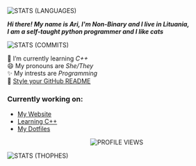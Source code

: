 <!-- ![POWERED BY| BLACK MAGIC](https://forthebadge.com/images/badges/built-by-developers.svg) <br/> -->
![STATS (LANGUAGES)](https://github-readme-stats.vercel.app/api/top-langs/?username=TruncatedDinosour&layout=compact&theme=gruvbox&hide_border=true)

***Hi there! My name is Ari, I'm Non-Binary and I live in Lituania,<br/>
I am a self-taught python programmer and I like cats***

![STATS (COMMITS)](https://github-readme-stats-sabesansathananthan.vercel.app/api?username=TruncatedDinosour&show_icons=true&hide_border=true&theme=gruvbox)

🌱 I’m currently learning *C++* <br/>
😄 My pronouns are *She/They* <br/>
✨ My intrests are *Programming* <br/>
🔭 [Style your GitHub README](https://github.com/anuraghazra/github-readme-stats/)

### Currently working on:<br/>
  - [My Website](https://github.com/TruncatedDinosour/website)
  - [Learning C++](https://github.com/TruncatedDinosour/learning-cpp)
  - [My Dotfiles](https://github.com/TruncatedDinosour/dotfiles-cleaned)

<p align="center"><img src="https://komarev.com/ghpvc/?username=TruncatedDinosour&label=Profile%20views&color=282828&style=flat" alt="PROFILE VIEWS"/></p>

![STATS (THOPHES)](https://github-profile-trophy.vercel.app/?username=TruncatedDinosour&theme=gruvbox&margin-w=10&margin-h=15&column=8)
